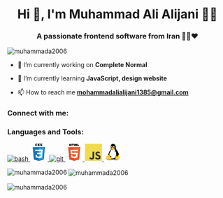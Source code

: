 <h1 align="center">Hi 👋, I'm Muhammad Ali Alijani 👨‍💻</h1>
<h3 align="center">A passionate frontend software from Iran 💚🤍❤️</h3>

<p align="left"> <img src="https://komarev.com/ghpvc/?username=muhammada2006&label=Profile%20views&color=0e75b6&style=flat" alt="muhammada2006" /> </p>

- 🔭 I’m currently working on **Complete Normal**

- 🌱 I’m currently learning **JavaScript, design website**

- 📫 How to reach me **mohammadalialijani1385@gmail.com**

<h3 align="left">Connect with me:</h3>
<p align="left">
</p>

<h3 align="left">Languages and Tools:</h3>
<p align="left"> <a href="https://www.gnu.org/software/bash/" target="_blank" rel="noreferrer"> <img src="https://www.vectorlogo.zone/logos/gnu_bash/gnu_bash-icon.svg" alt="bash" width="40" height="40"/> </a> <a href="https://www.w3schools.com/css/" target="_blank" rel="noreferrer"> <img src="https://raw.githubusercontent.com/devicons/devicon/master/icons/css3/css3-original-wordmark.svg" alt="css3" width="40" height="40"/> </a> <a href="https://git-scm.com/" target="_blank" rel="noreferrer"> <img src="https://www.vectorlogo.zone/logos/git-scm/git-scm-icon.svg" alt="git" width="40" height="40"/> </a> <a href="https://www.w3.org/html/" target="_blank" rel="noreferrer"> <img src="https://raw.githubusercontent.com/devicons/devicon/master/icons/html5/html5-original-wordmark.svg" alt="html5" width="40" height="40"/> </a> <a href="https://developer.mozilla.org/en-US/docs/Web/JavaScript" target="_blank" rel="noreferrer"> <img src="https://raw.githubusercontent.com/devicons/devicon/master/icons/javascript/javascript-original.svg" alt="javascript" width="40" height="40"/> </a> <a href="https://www.linux.org/" target="_blank" rel="noreferrer"> <img src="https://raw.githubusercontent.com/devicons/devicon/master/icons/linux/linux-original.svg" alt="linux" width="40" height="40"/> </a> </p>

<p><img align="left" src="https://github-readme-stats.vercel.app/api/top-langs?username=muhammada2006&show_icons=true&locale=en&layout=compact" alt="muhammada2006" /></p>

<p>&nbsp;<img align="center" src="https://github-readme-stats.vercel.app/api?username=muhammada2006&show_icons=true&locale=en" alt="muhammada2006" /></p>

<p><img align="center" src="https://github-readme-streak-stats.herokuapp.com/?user=muhammada2006&" alt="muhammada2006" /></p>
